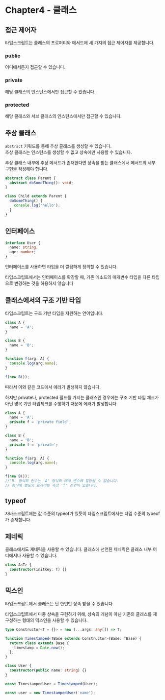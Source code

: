 # Chapter4 - 클래스

## 접근 제어자

타입스크립트는 클래스의 프로퍼티와 메서드에 세 가지의 접근 제어자를 제공합니다.

### public

어디에서든지 접근할 수 있습니다.

### private

해당 클래스의 인스턴스에서만 접근할 수 있습니다.

### protected

해당 클래스와 서브 클래스의 인스턴스에서만 접근할 수 있습니다.

## 추상 클래스

`abstract` 키워드를 통해 추상 클래스를 생성할 수 있습니다.<br>
추상 클래스는 인스턴스를 생성할 수 없고 상속에만 사용할 수 있습니다.

추상 클래스 내부에 추상 메서드가 존재한다면 상속을 받는 클래스에서 메서드의 세부 구현을 작성해야 합니다.

```ts
abstract class Parent {
  abstract doSomeThing(): void;
}

class Child extends Parent {
  doSomeThing() {
    console.log('hello');
  }
}
```

## 인터페이스

```ts
interface User {
  name: string;
  age: number;
}
```

인터페이스를 사용하면 타입을 더 깔끔하게 정의할 수 있습니다.

타입스크립트에서는 인터페이스를 확장할 때, 기존 메소드의 매개변수 타입을 다른 타입으로 변경하는 것을 허용하지 않습니다

## 클래스에서의 구조 기반 타입

타입스크립트는 구조 기반 타입을 지원하는 언어입니다.

```ts
class A {
  name = 'A';
}

class B {
  name = 'B';
}

function f(arg: A) {
  console.log(arg.name);
}

f(new B());
```

따라서 이와 같은 코드에서 에러가 발생하지 않습니다.

하지만 private나, protected 필드를 가지는 클래스인 경우에는 구조 기반 타입 체크가 아닌 명목 기반 타입체크를 수행하기 때문에 에러가 발생합니다.

```ts
class A {
  name = 'A';
  private f = 'private field';
}

class B {
  name = 'B';
  private f = 'private';
}

function f(arg: A) {
  console.log(arg.name);
}

f(new B());
//'B' 형식의 인수는 'A' 형식의 매개 변수에 할당될 수 없습니다.
// 형식에 별도의 프라이빗 속성 'f' 선언이 있습니다.
```

## typeof

자바스크립트에는 값 수준의 typeof가 있듯이 타입스크립트에서는 타입 수준의 typeof가 존재합니다.

## 제네릭

클래스에서도 제네릭을 사용할 수 있습니다.
클래스에 선언된 제네릭은 클래스 내부 어디에서나 사용할 수 있습니다.

```ts
class A<T> {
  constructor(initKey: T) {}
}
```

## 믹스인

타입스크립트에서 클래스는 단 한번만 상속 받을 수 있습니다.

타입스크립트에서 다중 상속을 구현하기 위해, 상속의 개념이 아닌 기존의 클래스를 재구성하는 형태의 믹스인을 사용할 수 있습니다.

```ts
type Constructor<T = {}> = new (...args: any[]) => T;

function Timestamped<TBase extends Constructor>(Base: TBase) {
  return class extends Base {
    timestamp = Date.now();
  };
}

class User {
  constructor(public name: string) {}
}

const TimestampedUser = Timestamped(User);

const user = new TimestampedUser('name');
```
